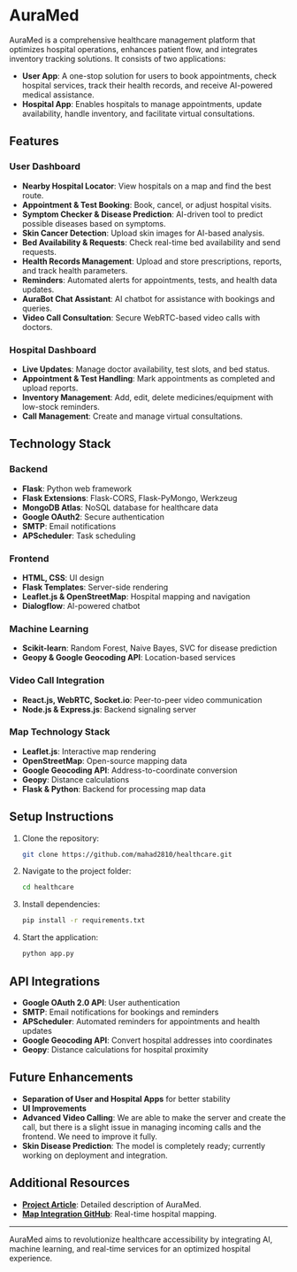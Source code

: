 # AuraMed

AuraMed is a comprehensive healthcare management platform that optimizes hospital operations, enhances patient flow, and integrates inventory tracking solutions. It consists of two applications:

- **User App**: A one-stop solution for users to book appointments, check hospital services, track their health records, and receive AI-powered medical assistance.
- **Hospital App**: Enables hospitals to manage appointments, update availability, handle inventory, and facilitate virtual consultations.

## Features

### User Dashboard
- **Nearby Hospital Locator**: View hospitals on a map and find the best route.
- **Appointment & Test Booking**: Book, cancel, or adjust hospital visits.
- **Symptom Checker & Disease Prediction**: AI-driven tool to predict possible diseases based on symptoms.
- **Skin Cancer Detection**: Upload skin images for AI-based analysis.
- **Bed Availability & Requests**: Check real-time bed availability and send requests.
- **Health Records Management**: Upload and store prescriptions, reports, and track health parameters.
- **Reminders**: Automated alerts for appointments, tests, and health data updates.
- **AuraBot Chat Assistant**: AI chatbot for assistance with bookings and queries.
- **Video Call Consultation**: Secure WebRTC-based video calls with doctors.

### Hospital Dashboard
- **Live Updates**: Manage doctor availability, test slots, and bed status.
- **Appointment & Test Handling**: Mark appointments as completed and upload reports.
- **Inventory Management**: Add, edit, delete medicines/equipment with low-stock reminders.
- **Call Management**: Create and manage virtual consultations.

## Technology Stack

### Backend
- **Flask**: Python web framework
- **Flask Extensions**: Flask-CORS, Flask-PyMongo, Werkzeug
- **MongoDB Atlas**: NoSQL database for healthcare data
- **Google OAuth2**: Secure authentication
- **SMTP**: Email notifications
- **APScheduler**: Task scheduling

### Frontend
- **HTML, CSS**: UI design
- **Flask Templates**: Server-side rendering
- **Leaflet.js & OpenStreetMap**: Hospital mapping and navigation
- **Dialogflow**: AI-powered chatbot

### Machine Learning
- **Scikit-learn**: Random Forest, Naive Bayes, SVC for disease prediction
- **Geopy & Google Geocoding API**: Location-based services

### Video Call Integration
- **React.js, WebRTC, Socket.io**: Peer-to-peer video communication
- **Node.js & Express.js**: Backend signaling server

### Map Technology Stack
- **Leaflet.js**: Interactive map rendering
- **OpenStreetMap**: Open-source mapping data
- **Google Geocoding API**: Address-to-coordinate conversion
- **Geopy**: Distance calculations
- **Flask & Python**: Backend for processing map data

## Setup Instructions

1. Clone the repository:
   ```bash
   git clone https://github.com/mahad2810/healthcare.git
   ```
2. Navigate to the project folder:
   ```bash
   cd healthcare
   ```
3. Install dependencies:
   ```bash
   pip install -r requirements.txt
   ```
4. Start the application:
   ```bash
   python app.py
   ```

## API Integrations
- **Google OAuth 2.0 API**: User authentication
- **SMTP**: Email notifications for bookings and reminders
- **APScheduler**: Automated reminders for appointments and health updates
- **Google Geocoding API**: Convert hospital addresses into coordinates
- **Geopy**: Distance calculations for hospital proximity

## Future Enhancements
- **Separation of User and Hospital Apps** for better stability
- **UI Improvements**
- **Advanced Video Calling**: We are able to make the server and create the call, but there is a slight issue in managing incoming calls and the frontend. We need to improve it fully.
- **Skin Disease Prediction**: The model is completely ready; currently working on deployment and integration.

## Additional Resources
- **[Project Article](https://medium.com/@dwaipayanmath/auramed-comprehensive-healthcare-management-platform-2941d904888c)**: Detailed description of AuraMed.
- **[Map Integration GitHub](https://github.com/SAPtadeep27/hospital_map/blob/master/app.js)**: Real-time hospital mapping.

---

AuraMed aims to revolutionize healthcare accessibility by integrating AI, machine learning, and real-time services for an optimized hospital experience.

